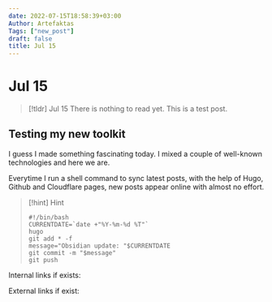 ```yaml
---
date: 2022-07-15T18:58:39+03:00
Author: Artefaktas
Tags: ["new_post"]
draft: false
title: Jul 15
---
```


# Jul 15

> [!tldr] Jul 15
> There is nothing to read yet. This is a test post.

## Testing my new toolkit

I guess I made something fascinating today. I mixed a couple of well-known technologies and here we are.

Everytime I run a shell command to sync latest posts, with the help of Hugo, Github and Cloudflare pages, new posts appear online with almost no effort.

> [!hint] Hint
>
> ```
> #!/bin/bash
> CURRENTDATE=`date +"%Y-%m-%d %T"`
> hugo
> git add * -f
> message="Obsidian update: "$CURRENTDATE
> git commit -m "$message"
> git push
> ```

Internal links if exists:

External links if exist:
